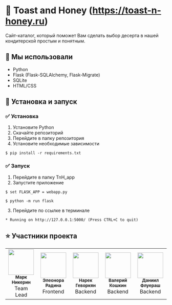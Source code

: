 # 🍰 Toast and Honey (https://toast-n-honey.ru)
Сайт-каталог, который поможет Вам сделать выбор десерта в нашей кондитерской простым и понятным.

## 🧰 Мы использовали
- Python
- Flask (Flask-SQLAlchemy, Flask-Migrate)
- SQLite
- HTML/CSS

## 🚀 Установка и запуск

### ✅ Установка
1)  Установите Python
2)  Скачайте репозиторий
3)  Перейдите в папку репозитория
4)  Установите необходимые зависимости 

```
$ pip install -r requirements.txt
```
 
### ✅ Запуск
 
1)  Перейдите в папку TnH_app
2)  Запустите приложение
```
$ set FLASK_APP = webapp.py
```
```
$ python -m run flask
```
3) Перейдите по ссылке в терминале
```
* Running on http://127.0.0.1:5000/ (Press CTRL+C to quit)
```
## &#11088; Участники проекта
<table>
<tr>
 <td align="center">
<a href="https://github.com/mark-nikerin">
<img src="https://avatars.githubusercontent.com/mark-nikerin" width="80" height="80" alt=""/><br />
<sub><b>Марк Никерин</b></sub>
</a><br />
<span>Team Lead</span>
</td>
<td align="center">
<a href="https://github.com/eleonora-radina">
<img src="https://avatars.githubusercontent.com/eleonora-radina" width="80" height="80" alt=""/><br />
<sub><b>Элеонора Радина</b></sub>
</a><br />
<span>Frontend</span>
</td>
<td align="center">
<a href="https://github.com/Gevorkyan-Narek">
<img src="https://avatars.githubusercontent.com/Gevorkyan-Narek" width="80" height="80" alt=""/><br />
<sub><b>Нарек Геворкян</b></sub>
</a><br />
<span>Backend</span>
<td align="center">
<a href="https://github.com/valkoshkin">
<img src="https://avatars.githubusercontent.com/valkoshkin" width="80" height="80" alt=""/><br />
<sub><b>Валерий Кошкин</b></sub>
</a><br />
<span>Backend</span>
<td align="center">
<a href="https://github.com/byFluerash">
<img src="https://avatars.githubusercontent.com/byFluerash" width="80" height="80" alt=""/><br />
<sub><b>Даниил Флуераш</b></sub>
</a><br />
<span>Backend</span>
</td>
</td>
</tr>
</table>

 
